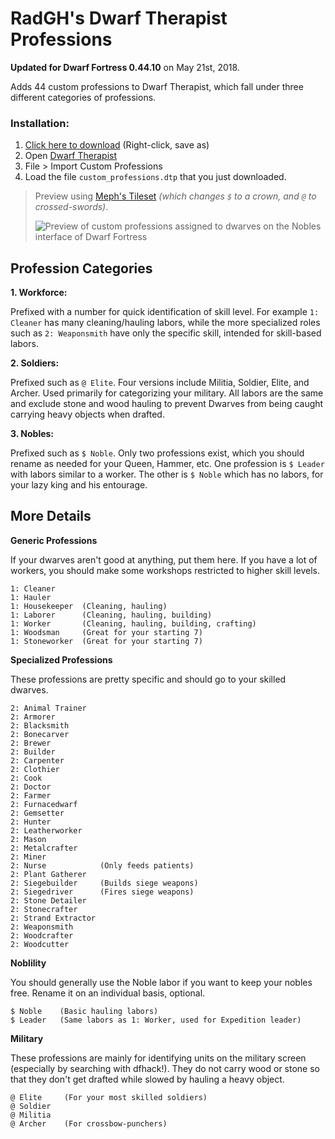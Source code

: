 # RadGH's Dwarf Therapist Professions

**Updated for Dwarf Fortress 0.44.10** on May 21st, 2018.

Adds 44 custom professions to Dwarf Therapist, which fall under three different categories of professions.

### Installation:

1. [Click here to download](https://raw.githubusercontent.com/RadGH/Rad-s-Dwarf-Therapist-Professions/master/custom_professions.dtp) (Right-click, save as)
2. Open [Dwarf Therapist](http://www.bay12forums.com/smf/index.php?topic=168411.0)
3. File > Import Custom Professions
4. Load the file `custom_professions.dtp` that you just downloaded.

>Preview using [Meph's Tileset](http://www.bay12forums.com/smf/index.php?topic=161047.0) _(which changes `$` to a crown, and `@` to crossed-swords)_.
>
> ![Preview of custom professions assigned to dwarves on the Nobles interface of Dwarf Fortress](https://s3-us-west-2.amazonaws.com/elasticbeanstalk-us-west-2-868470985522/ShareX/2018/05/Dwarf%20Fortress_2018-05-22_00-44-31.png)

## Profession Categories

**1. Workforce:**

Prefixed with a number for quick identification of skill level. For example `1: Cleaner` has many cleaning/hauling labors, while the more specialized roles such as `2: Weaponsmith` have only the specific skill, intended for skill-based labors.

**2. Soldiers:**

Prefixed such as `@ Elite`. Four versions include Militia, Soldier, Elite, and Archer. Used primarily for categorizing your military. All labors are the same and exclude stone and wood hauling to prevent Dwarves from being caught carrying heavy objects when drafted.

**3. Nobles:**

Prefixed such as `$ Noble`. Only two professions exist, which you should rename as needed for your Queen, Hammer, etc. One profession is `$ Leader` with labors similar to a worker. The other is `$ Noble` which has no labors, for your lazy king and his entourage.

## More Details

**Generic Professions**

If your dwarves aren't good at anything, put them here. If you have a lot of workers, you should make some workshops restricted to higher skill levels.

```
1: Cleaner
1: Hauler
1: Housekeeper  (Cleaning, hauling)
1: Laborer      (Cleaning, hauling, building)
1: Worker       (Cleaning, hauling, building, crafting)
1: Woodsman     (Great for your starting 7)
1: Stoneworker  (Great for your starting 7)
```

**Specialized Professions**

These professions are pretty specific and should go to your skilled dwarves.

```
2: Animal Trainer
2: Armorer
2: Blacksmith
2: Bonecarver
2: Brewer
2: Builder
2: Carpenter
2: Clothier
2: Cook
2: Doctor
2: Farmer
2: Furnacedwarf
2: Gemsetter
2: Hunter
2: Leatherworker
2: Mason
2: Metalcrafter
2: Miner
2: Nurse            (Only feeds patients)
2: Plant Gatherer
2: Siegebuilder     (Builds siege weapons)
2: Siegedriver      (Fires siege weapons)
2: Stone Detailer
2: Stonecrafter
2: Strand Extractor
2: Weaponsmith
2: Woodcrafter
2: Woodcutter
```

**Noblility**

You should generally use the Noble labor if you want to keep your nobles free. Rename it on an individual basis, optional.

```
$ Noble    (Basic hauling labors)
$ Leader   (Same labors as 1: Worker, used for Expedition leader)
```

**Military**

These professions are mainly for identifying units on the military screen (especially by searching with dfhack!). They do not carry wood or stone so that they don't get drafted while slowed by hauling a heavy object.

```
@ Elite     (For your most skilled soldiers)
@ Soldier
@ Militia
@ Archer    (For crossbow-punchers)
```
